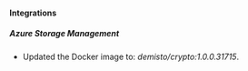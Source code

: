 #### Integrations
##### Azure Storage Management
- Updated the Docker image to: *demisto/crypto:1.0.0.31715*.
